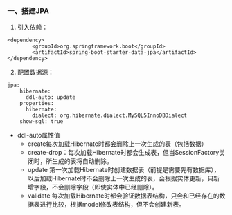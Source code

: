 ### 一、搭建JPA
1. 引入依赖： 
```
<dependency>
        <groupId>org.springframework.boot</groupId>
        <artifactId>spring-boot-starter-data-jpa</artifactId>
</dependency>
```
2. 配置数据源：

``` 
jpa:
    hibernate:
      ddl-auto: update
    properties:
      hibernate:
        dialect: org.hibernate.dialect.MySQL5InnoDBDialect
    show-sql: true
```
- ddl-auto属性值
  - create每次加载Hibernate时都会删除上一次生成的表（包括数据）
  - create-drop：每次加载Hibernate时都会生成表，但当SessionFactory关闭时，所生成的表将自动删除。
  - update 第一次加载Hibernate时创建数据表（前提是需要先有数据库），以后加载Hibernate时不会删除上一次生成的表，会根据实体更新，只新增字段，不会删除字段（即使实体中已经删除）。 
  - validate 每次加载Hibernate时都会验证数据表结构，只会和已经存在的数据表进行比较，根据model修改表结构，但不会创建新表。